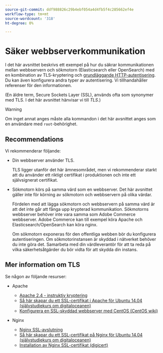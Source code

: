 ```yaml
---
source-git-commit: ddf988826c29b4ebf054a4d4fb5f4c285662ef4e
workflow-type: tm+mt
source-wordcount: '318'
ht-degree: 0%

---
```

# Säker webbserverkommunikation

I det här avsnittet beskrivs ett exempel på hur du säkrar kommunikationen mellan webbservern och sökmotorn (Elasticsearch eller OpenSearch) med en kombination av TLS-kryptering och [grundläggande HTTP-autentisering](https://datatracker.ietf.org/doc/html/rfc2617). Du kan även konfigurera andra typer av autentisering. Vi tillhandahåller referenser för den informationen.

(En äldre term, Secure Sockets Layer (SSL), används ofta som synonymer med TLS. I det här avsnittet hänvisar vi till *TLS*.)

>[!WARNING]
>
>Om inget annat anges måste alla kommandon i det här avsnittet anges som en användare med `root`-behörighet.

## Recommendations

Vi rekommenderar följande:

* Din webbserver använder TLS.

  TLS ligger utanför det här ämnesområdet, men vi rekommenderar starkt att du använder ett riktigt certifikat i produktionen och inte ett självsignerat certifikat.

* Sökmotorn körs på samma värd som en webbserver. Det här avsnittet gäller inte för körning av sökmotorn och webbservern på olika värdar.

  Fördelen med att lägga sökmotorn och webbservern på samma värd är att det inte går att fånga upp krypterad kommunikation. Sökmotorns webbserver behöver inte vara samma som Adobe Commerce webbserver. Adobe Commerce kan till exempel köra Apache och Elasticsearch/OpenSearch kan köra nginx.

  Om sökmotorn exponeras för den offentliga webben bör du konfigurera autentiseringen. Om sökmotorinstansen är skyddad i nätverket behöver du inte göra det. Samarbeta med din värdleverantör för att ta reda på vilka säkerhetsåtgärder du bör vidta för att skydda din instans.

## Mer information om TLS

Se någon av följande resurser:

* Apache

   * [Apache 2.4 - instruktiv kryptering](https://httpd.apache.org/docs/2.4/ssl/ssl_howto.html)
   * [Så här skapar du ett SSL-certifikat i Apache för Ubuntu 14.04 (självstudiekurs om digitaloceanen)](https://www.digitalocean.com/community/tutorials/how-to-create-a-ssl-certificate-on-apache-for-ubuntu-14-04)
   * [Konfigurera en SSL-skyddad webbserver med CentOS (CentOS wiki)](https://wiki.centos.org/HowTos/Https)

* Nginx

   * [Nginx SSL-avslutning](https://www.nginx.com/resources/admin-guide/nginx-ssl-termination/)
   * [Så här skapar du ett SSL-certifikat på Nginx för Ubuntu 14.04 (självstudiekurs om digitaloceanen)](https://www.digitalocean.com/community/tutorials/how-to-create-an-ssl-certificate-on-nginx-for-ubuntu-14-04)
   * [Installation av Nginx SSL-certifikat (digicert)](https://www.digicert.com/ssl-certificate-installation-nginx.htm)
